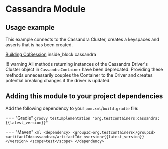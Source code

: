 # Cassandra Module

## Usage example

This example connects to the Cassandra Cluster, creates a keyspaces and asserts that is has been created.

<!--codeinclude-->
[Building CqlSession](../../../modules/cassandra/src/test/java/org/testcontainers/containers/CassandraDriver4Test.java) inside_block:cassandra
<!--/codeinclude-->

!!! warning
    All methods returning instances of the Cassandra Driver's Cluster object in `CassandraContainer` have been deprecated. Providing these methods unnecessarily couples the Container to the Driver and creates potential breaking changes if the driver is updated.

## Adding this module to your project dependencies

Add the following dependency to your `pom.xml`/`build.gradle` file:

=== "Gradle"
    ```groovy
    testImplementation "org.testcontainers:cassandra:{{latest_version}}"
    ```

=== "Maven"
    ```xml
    <dependency>
        <groupId>org.testcontainers</groupId>
        <artifactId>cassandra</artifactId>
        <version>{{latest_version}}</version>
        <scope>test</scope>
    </dependency>
    ```

